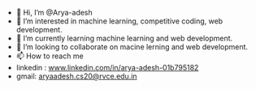 - 👋 Hi, I’m @Arya-adesh
- 👀 I’m interested in machine learning, competitive coding, web development.
- 🌱 I’m currently learning machine learning and web development.
- 💞️ I’m looking to collaborate on macine lerning and web development.
- 📫 How to reach me 
- linkedin : www.linkedin.com/in/arya-adesh-01b795182
- gmail: aryaadesh.cs20@rvce.edu.in


<!---
Arya-adesh/Arya-adesh is a ✨ special ✨ repository because its `README.md` (this file) appears on your GitHub profile.
You can click the Preview link to take a look at your changes.
--->
